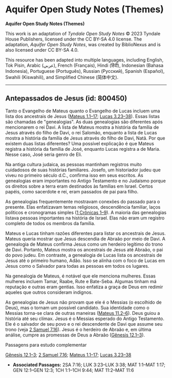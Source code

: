 # Aquifer Open Study Notes (Themes)

**Aquifer Open Study Notes (Themes)**

This work is an adaptation of *Tyndale Open Study Notes* © 2023 Tyndale House Publishers, licensed under the CC BY\-SA 4\.0 license. The adaptation, *Aquifer Open Study Notes*, was created by BiblioNexus and is also licensed under CC BY\-SA 4\.0\.

This resource has been adapted into multiple languages, including English, Tok Pisin, Arabic (عربي), French (Français), Hindi (हिंदी), Indonesian (Bahasa Indonesia), Portuguese (Português), Russian (Русский), Spanish (Español), Swahili (Kiswahili), and Simplified Chinese (简体中文).



--------------------------------

## Antepassados de Jesus (id: 800450)

Tanto o Evangelho de Mateus quanto o Evangelho de Lucas incluem uma lista dos ancestrais de Jesus ([Mateus 1\.1–17](https://ref.ly/Matt1:1-Matt1:17); [Lucas 3\.23–38](https://ref.ly/Luke3:23-Luke3:38)). Essas listas são chamadas de "genealogias". As duas genealogias são diferentes após mencionarem o rei Davi. A lista de Mateus mostra a história da família de Jesus através do filho de Davi, o rei Salomão, enquanto a lista de Lucas mostra a história da família de Jesus através do filho de Davi, Natã. Por que existem duas listas diferentes? Uma possível explicação é que Mateus registra a história da família de José, enquanto Lucas registra a de Maria. Nesse caso, José seria genro de Eli.

Na antiga cultura judaica, as pessoas mantinham registros muito cuidadosos de suas histórias familiares. Josefo, um historiador judeu que viveu no primeiro século d.C., confirma isso em seus escritos. As genealogias eram importantes no Antigo Testamento e no Judaísmo porque os direitos sobre a terra eram destinados às famílias em Israel. Certos papéis, como sacerdote e rei, eram passados de pai para filho.

As genealogias frequentemente mostravam conexões do passado para o presente. Elas enfatizavam temas religiosos, descendência familiar, laços políticos e cronogramas simples ([1 Crônicas 1–9](https://ref.ly/1Chr1:1-1Chr9:44)). A maioria das genealogias listava pessoas importantes na história de Israel. Elas não eram um registro completo de todos os membros da família.

Mateus e Lucas tinham razões diferentes para listar os ancestrais de Jesus. Mateus queria mostrar que Jesus descendia de Abraão por meio de Davi. A genealogia de Mateus confirma Jesus como um herdeiro legítimo do trono de Davi. Portanto, Mateus mostra os ancestrais de Jesus até Abraão, o pai do povo judeu. Em contraste, a genealogia de Lucas lista os ancestrais de Jesus até o primeiro humano, Adão. Isso se alinha com o foco de Lucas em Jesus como o Salvador para todas as pessoas em todos os lugares.

Na genealogia de Mateus, é notável que ele menciona mulheres. Essas mulheres incluem Tamar, Raabe, Rute e Bate\-Seba. Algumas tinham má reputação e outras eram gentias. Isso enfatiza a graça de Deus em redimir aqueles que outros consideram indignos.

As genealogias de Jesus não provam que ele é o Messias (o escolhido de Deus), mas o tornam um possível candidato. Sua identidade como o Messias torna\-se clara de outras maneiras ([Mateus 11\.2–6](https://ref.ly/Matt11:2-Matt11:6)). Deus guiou a história até seu clímax. Jesus é o Messias esperado do Antigo Testamento. Ele é o salvador de seu povo e o rei descendente de Davi que assume seu trono (veja [2 Samuel 7\.16](https://ref.ly/2Sam7:16)). Jesus é o herdeiro de Abraão e, em última análise, cumpre as promessas de Deus a Abraão ([Gênesis 12\.1–3](https://ref.ly/Gen12:1-Gen12:3)).

Passagens para estudo complementar

[Gênesis 12\.1–3](https://ref.ly/Gen12:1-Gen12:3); [2 Samuel 7\.16](https://ref.ly/2Sam7:16); [Mateus 1\.1–17](https://ref.ly/Matt1:1-Matt1:17); [Lucas 3\.23–38](https://ref.ly/Luke3:23-Luke3:38)

* **Associated Passages:** 2SA 7:16; LUK 3:23–LUK 3:38; MAT 1:1–MAT 1:17; GEN 12:1–GEN 12:3; 1CH 1:1–1CH 9:44; MAT 11:2–MAT 11:6


